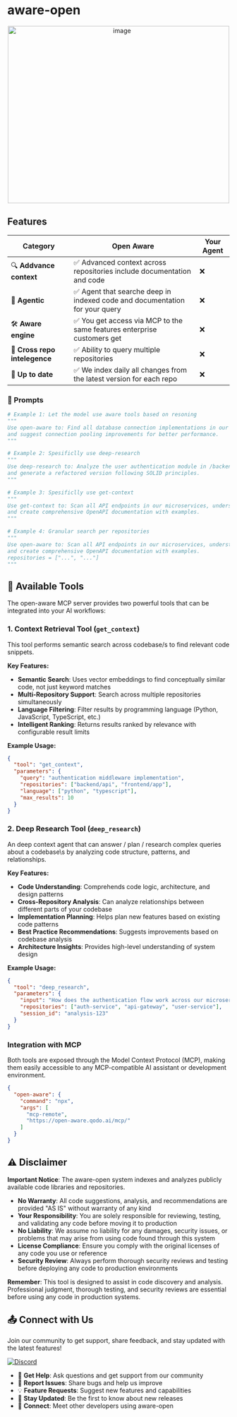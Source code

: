 # aware-open
<div align="center">
  <img width="502" height="402" alt="image" src="https://github.com/user-attachments/assets/2b12403d-12eb-4c6c-ae32-e1d9fa30b2e5" />
</div>

## Features

| Category | Open Aware | Your Agent |
|----------|------------|------------|
| 🔍 **Addvance context** | ✅ Advanced context across repositories include documentation and code | ❌ |
| 🤖 **Agentic** | ✅ Agent that searche deep in indexed code and documentation for your query | ❌ |
| 🛠️ **Aware engine** | ✅ You get access via MCP to the same features enterprise customers get | ❌ |
| 🚀 **Cross repo intelegence** | ✅ Ability to query multiple repositories | ❌ |
| 🎯 **Up to date** | ✅ We index daily all changes from the latest version for each repo | ❌ |


### 🤖 Prompts

```python
# Example 1: Let the model use aware tools based on resoning 
"""
Use open-aware to: Find all database connection implementations in our Python repositories 
and suggest connection pooling improvements for better performance.
"""

# Example 2: Spesificlly use deep-research
"""
Use deep-research to: Analyze the user authentication module in /backend/auth, identify code smells,
and generate a refactored version following SOLID principles.
"""

# Example 3: Spesificlly use get-context
"""
Use get-context to: Scan all API endpoints in our microservices, understand their functionality,
and create comprehensive OpenAPI documentation with examples.
"""

# Example 4: Granular search per repositories 
"""
Use open-aware to: Scan all API endpoints in our microservices, understand their functionality,
and create comprehensive OpenAPI documentation with examples.
repositories = ["...", "..."]
"""
```

## 🔨 Available Tools

The open-aware MCP server provides two powerful tools that can be integrated into your AI workflows:

### 1. **Context Retrieval Tool** (`get_context`)
This tool performs semantic search across codebase/s to find relevant code snippets.

**Key Features:**
- **Semantic Search**: Uses vector embeddings to find conceptually similar code, not just keyword matches
- **Multi-Repository Support**: Search across multiple repositories simultaneously
- **Language Filtering**: Filter results by programming language (Python, JavaScript, TypeScript, etc.)
- **Intelligent Ranking**: Returns results ranked by relevance with configurable result limits

**Example Usage:**
```json
{
  "tool": "get_context",
  "parameters": {
    "query": "authentication middleware implementation",
    "repositories": ["backend/api", "frontend/app"],
    "language": ["python", "typescript"],
    "max_results": 10
  }
}
```

### 2. **Deep Research Tool** (`deep_research`)
An deep context agent that can answer / plan / research complex queries about a codebase\s by analyzing code structure, patterns, and relationships.

**Key Features:**
- **Code Understanding**: Comprehends code logic, architecture, and design patterns
- **Cross-Repository Analysis**: Can analyze relationships between different parts of your codebase
- **Implementation Planning**: Helps plan new features based on existing code patterns
- **Best Practice Recommendations**: Suggests improvements based on codebase analysis
- **Architecture Insights**: Provides high-level understanding of system design

**Example Usage:**
```json
{
  "tool": "deep_research",
  "parameters": {
    "input": "How does the authentication flow work across our microservices? What security measures are in place?",
    "repositories": ["auth-service", "api-gateway", "user-service"],
    "session_id": "analysis-123"
  }
}
```

### Integration with MCP
Both tools are exposed through the Model Context Protocol (MCP), making them easily accessible to any MCP-compatible AI assistant or development environment.
```json
{
  "open-aware": {
    "command": "npx",
    "args": [
      "mcp-remote",
      "https://open-aware.qodo.ai/mcp/"
    ]
  }
}
```

## ⚠️ Disclaimer

**Important Notice**: The aware-open system indexes and analyzes publicly available code libraries and repositories. 

- **No Warranty**: All code suggestions, analysis, and recommendations are provided "AS IS" without warranty of any kind
- **Your Responsibility**: You are solely responsible for reviewing, testing, and validating any code before moving it to production
- **No Liability**: We assume no liability for any damages, security issues, or problems that may arise from using code found through this system
- **License Compliance**: Ensure you comply with the original licenses of any code you use or reference
- **Security Review**: Always perform thorough security reviews and testing before deploying any code to production environments

**Remember**: This tool is designed to assist in code discovery and analysis. Professional judgment, thorough testing, and security reviews are essential before using any code in production systems.

## :outbox_tray: Connect with Us

Join our community to get support, share feedback, and stay updated with the latest features!

[![Discord](https://img.shields.io/badge/Discord-Join%20Our%20Server-7289da?style=for-the-badge&logo=discord&logoColor=white)](https://discord.gg/your-invite-link)

- 💬 **Get Help**: Ask questions and get support from our community
- 🐛 **Report Issues**: Share bugs and help us improve
- 💡 **Feature Requests**: Suggest new features and capabilities
- 🚀 **Stay Updated**: Be the first to know about new releases
- 👥 **Connect**: Meet other developers using aware-open
